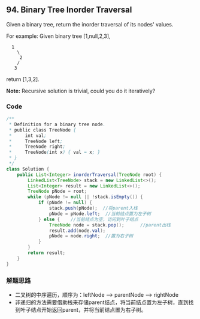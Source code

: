 ## 94. Binary Tree Inorder Traversal

Given a binary tree, return the inorder traversal of its nodes' values.

For example:
Given binary tree [1,null,2,3],

```
  1
    \
     2
    /
   3
```

return [1,3,2].

**Note:** Recursive solution is trivial, could you do it iteratively?


### Code

```java
/**
 * Definition for a binary tree node.
 * public class TreeNode {
 *     int val;
 *     TreeNode left;
 *     TreeNode right;
 *     TreeNode(int x) { val = x; }
 * }
 */
class Solution {
    public List<Integer> inorderTraversal(TreeNode root) {
        LinkedList<TreeNode> stack = new LinkedList<>();
        List<Integer> result = new LinkedList<>();
        TreeNode pNode = root;
        while (pNode != null || !stack.isEmpty()) {
            if (pNode != null) {
                stack.push(pNode);  //将parent入栈
                pNode = pNode.left;  //当前结点置为左子树
            } else {    //当前结点为空，访问到叶子结点
                TreeNode node = stack.pop();      //parent出栈
                result.add(node.val);
                pNode = node.right;  //置为右子树
            }
        }
        return result;
    }
}
```

### 解题思路

* 二叉树的中序遍历，顺序为：leftNode --> parentNode --> rightNode
* 非递归的方法需要借助栈来存储parent结点，将当前结点置为左子树，直到找到叶子结点开始返回parent，并将当前结点置为右子树。
